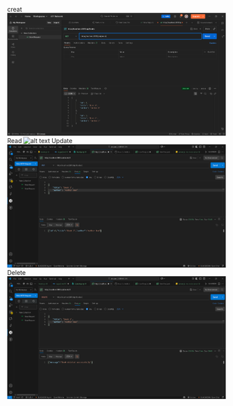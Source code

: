 creat
![alt text](Tugas/ss/create.png)
Read
![alt text](Read.png)
Update
![alt text](ss/Update.png)
Delete
![alt text](ss/Delete.png)